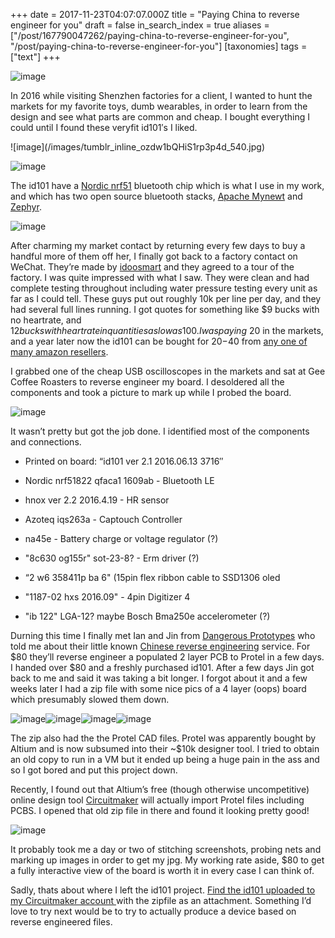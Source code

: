+++
date = 2017-11-23T04:07:07.000Z
title = "Paying China to reverse engineer for you"
draft = false
in_search_index = true
aliases = ["/post/167790047262/paying-china-to-reverse-engineer-for-you", "/post/paying-china-to-reverse-engineer-for-you"]
[taxonomies]
tags = ["text"]
+++

![image](/images/tumblr_inline_p1w3tj2wSz1rp3p4d_540.jpg)

In 2016 while visiting Shenzhen factories for a client, I wanted to hunt the markets for my favorite toys, dumb wearables, in order to learn from the design and see what parts are common and cheap. I bought everything I could until I found these veryfit id101′s I liked.   


<!-- more -->![image](/images/tumblr_inline_ozdw1bQHiS1rp3p4d_540.jpg)

  


![image](/images/tumblr_inline_ozdw41O9MC1rp3p4d_540.jpg)

The id101 have a [Nordic nrf51](https://www.nordicsemi.com/Products/nRF51-Series-SoC) bluetooth chip which is what I use in my work, and which has two open source bluetooth stacks, [Apache Mynewt](https://mynewt.apache.org) and [Zephyr](https://www.zephyrproject.org).

![image](/images/tumblr_inline_ozdw2ib9Xz1rp3p4d_540.jpg)

After charming my market contact by returning every few days to buy a handful more of them off her, I finally got back to a factory contact on WeChat. They’re made by [idoosmart](http://www.idoosmart.com/index.html) and they agreed to a tour of the factory. I was quite impressed with what I saw. They were clean and had complete testing throughout including water pressure testing every unit as far as I could tell. These guys put out roughly 10k per line per day, and they had several full lines running. I got quotes for something like $9 bucks with no heartrate, and $12 bucks with heartrate in quantities as low as 100. I was paying ~$20 in the markets, and a year later now the id101 can be bought for $20-$40 from [any one of many amazon resellers](https://www.amazon.com/s/ref=nb_sb_noss?url=search-alias%3Dsporting&field-keywords=id+101).  


I grabbed one of the cheap USB oscilloscopes in the markets and sat at Gee Coffee Roasters to reverse engineer my board. I desoldered all the components and took a picture to mark up while I probed the board.  


![image](/images/tumblr_inline_ozdwf4DZ6O1rp3p4d_540.png)

It wasn’t pretty but got the job done. I identified most of the components and connections.

  * Printed on board: “id101 ver 2.1 2016.06.13 3716″  

  * Nordic nrf51822 qfaca1 1609ab - Bluetooth LE  

  * hnox ver 2.2 2016.4.19 - HR sensor  

  * Azoteq iqs263a - Captouch Controller  

  * na45e - Battery charge or voltage regulator (?)  

  * "8c630 og155r" sot-23-8? - Erm driver (?)   

  * “2 w6 358411p ba 6" (15pin flex ribbon cable to SSD1306 oled  

  * "1187-02 hxs 2016.09" - 4pin Digitizer 4  

  * "ib 122" LGA-12? maybe Bosch Bma250e accelerometer (?)  




Durning this time I finally met Ian and Jin from [Dangerous Prototypes](http://dangerousprototypes.com/) who told me about their little known [Chinese reverse engineering](http://dangerousprototypes.com/store/reverse_engineering) service. For $80 they’ll reverse engineer a populated 2 layer PCB to Protel in a few days. I handed over $80 and a freshly purchased id101. After a few days Jin got back to me and said it was taking a bit longer. I forgot about it and a few weeks later I had a zip file with some nice pics of a 4 layer (oops) board which presumably slowed them down.  


![image](/images/tumblr_inline_ozdxy8ETVb1rp3p4d_540.jpg)![image](/images/tumblr_inline_ozdxymCnTb1rp3p4d_540.jpg)![image](/images/tumblr_inline_ozdxyu3ZPP1rp3p4d_540.jpg)![image](/images/tumblr_inline_ozdxz777Hk1rp3p4d_540.jpg)

The zip also had the the Protel CAD files. Protel was apparently bought by Altium and is now subsumed into their ~$10k designer tool. I tried to obtain an old copy to run in a VM but it ended up being a huge pain in the ass and so I got bored and put this project down.  


Recently, I found out that Altium’s free (though otherwise uncompetitive) online design tool [Circuitmaker](https://circuitmaker.com) will actually import Protel files including PCBS. I opened that old zip file in there and found it looking pretty good!   


![image](/images/tumblr_inline_ozdwkiJgrA1rp3p4d_540.png)

It probably took me a day or two of stitching screenshots, probing nets and marking up images in order to get my jpg. My working rate aside, $80 to get a fully interactive view of the board is worth it in every case I can think of.  


Sadly, thats about where I left the id101 project. [Find the id101 uploaded to my Circuitmaker account ](https://circuitmaker.com/Projects/Details/Jacob-Rosenthal/id101)with the zipfile as an attachment. Something I’d love to try next would be to try to actually produce a device based on reverse engineered files.  

